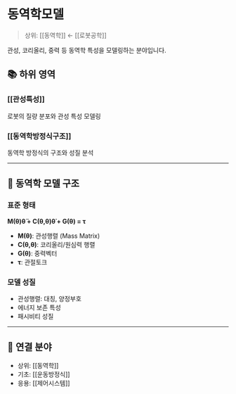 # 동역학모델

> 상위: [[동역학]] ← [[로봇공학]]

관성, 코리올리, 중력 등 동역학 특성을 모델링하는 분야입니다.

## 📚 하위 영역

### [[관성특성]]
로봇의 질량 분포와 관성 특성 모델링

### [[동역학방정식구조]]
동역학 방정식의 구조와 성질 분석

---

## 🎯 동역학 모델 구조

### 표준 형태
**M(θ)θ̈ + C(θ,θ̇)θ̇ + G(θ) = τ**

- **M(θ)**: 관성행렬 (Mass Matrix)
- **C(θ,θ̇)**: 코리올리/원심력 행렬
- **G(θ)**: 중력벡터
- **τ**: 관절토크

### 모델 성질
- 관성행렬: 대칭, 양정부호
- 에너지 보존 특성
- 패시비티 성질

---

## 🔗 연결 분야
- 상위: [[동역학]]
- 기초: [[운동방정식]]
- 응용: [[제어시스템]]